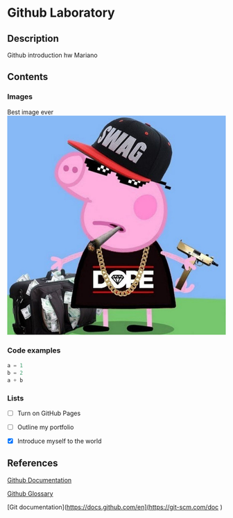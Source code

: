 # Github Laboratory
## Description

Github introduction hw
Mariano

## Contents

### Images
Best image ever
![Picture of pepapig but very happy](DcODs2FX4AAwE0W.jpg)

### Code examples
```python
a = 1
b = 2
a + b
```

### Lists
- [ ] Turn on GitHub Pages
- [ ] Outline my portfolio
- [x] Introduce myself to the world



## References

[Github Documentation](https://docs.github.com/en)

[Github Glossary](https://docs.github.com/en/get-started/learning-about-github/github-glossary)

[Git documentation](https://docs.github.com/en](https://git-scm.com/doc
)


